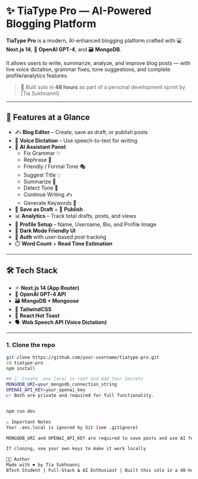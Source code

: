 # ✨ TiaType Pro — AI-Powered Blogging Platform

**TiaType Pro** is a modern, AI-enhanced blogging platform crafted with 💻 **Next.js 14**, 🧠 **OpenAI GPT-4**, and 🗃️ **MongoDB**.

It allows users to write, summarize, analyze, and improve blog posts — with live voice dictation, grammar fixes, tone suggestions, and complete profile/analytics features.

> 🏁 Built solo in **48 hours** as part of a personal development sprint by [Tia Sukhnanni]

---

## 🧠 Features at a Glance

- ✍️ **Blog Editor** – Create, save as draft, or publish posts
- 🎤 **Voice Dictation** – Use speech-to-text for writing
- 🤖 **AI Assistant Panel**:
  - Fix Grammar ✨
  - Rephrase 🔁
  - Friendly / Formal Tone 🎭
  - Suggest Title 💡
  - Summarize 📝
  - Detect Tone 🔎
  - Continue Writing ✍️
  - Generate Keywords 🔑
- 💾 **Save as Draft** + 🚀 **Publish**
- 📊 **Analytics** – Track total drafts, posts, and views
- 👤 **Profile Setup** – Name, Username, Bio, and Profile Image
- 🌙 **Dark Mode Friendly UI**
- 🔐 **Auth** with user-based post tracking
- ⏱️ **Word Count** + **Read Time Estimation**

---

## 🛠️ Tech Stack

- ⚛️ **Next.js 14 (App Router)**
- 🧠 **OpenAI GPT-4 API**
- 🗃️ **MongoDB + Mongoose**
- 🎨 **TailwindCSS**
- 🧼 **React Hot Toast**
- 🗣️ **Web Speech API (Voice Dictation)**

---

### 1. Clone the repo

```bash
git clone https://github.com/your-username/tiatype-pro.git
cd tiatype-pro
npm install

## 2. Create .env.local in root and Add Your Secrets
MONGODB_URI=your_mongodb_connection_string
OPENAI_API_KEY=your_openai_key
👉 Both are private and required for full functionality.


npm run dev

⚠️ Important Notes
Your .env.local is ignored by Git (see .gitignore)

MONGODB_URI and OPENAI_API_KEY are required to save posts and use AI features

If cloning, use your own keys to make it work locally

👩‍💻 Author
Made with ❤️ by Tia Sukhnanni
BTech Student | Full-Stack & AI Enthusiast | Built this solo in a 48-hour sprint 🚀

